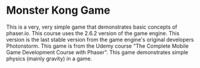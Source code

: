 # Monster Kong Game #

This is a very, very simple game that demonstrates basic concepts of phaser.io. This course uses the 2.6.2 version of the game engine. This version is the last stable version from the game engine's original developers Photonstorm. This game is from the Udemy course "The Complete Mobile Game Development Course with Phaser". This game demonstrates simple physics (mainly gravity) in a game.

